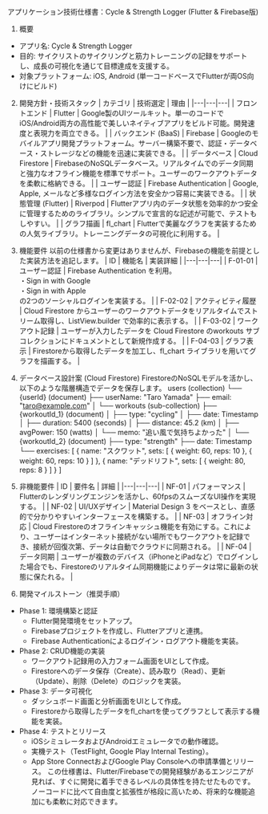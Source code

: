 
アプリケーション技術仕様書：Cycle & Strength Logger (Flutter & Firebase版)
1. 概要
 * アプリ名: Cycle & Strength Logger
 * 目的: サイクリストのサイクリングと筋力トレーニングの記録をサポートし、成長の可視化を通じて目標達成を支援する。
 * 対象プラットフォーム: iOS, Android (単一コードベースでFlutterが両OS向けにビルド)
2. 開発方針・技術スタック
| カテゴリ | 技術選定 | 理由 |
|---|---|---|
| フロントエンド | Flutter | Google製のUIツールキット。単一のコードでiOS/Android両方の高性能で美しいネイティブアプリをビルド可能。開発速度と表現力を両立できる。 |
| バックエンド (BaaS) | Firebase | Googleのモバイルアプリ開発プラットフォーム。サーバー構築不要で、認証・データベース・ストレージなどの機能を迅速に実装できる。 |
| データベース | Cloud Firestore | FirebaseのNoSQLデータベース。リアルタイムでのデータ同期と強力なオフライン機能を標準でサポート。ユーザーのワークアウトデータを柔軟に格納できる。 |
| ユーザー認証 | Firebase Authentication | Google, Apple, メールなど多様なログイン方法を安全かつ容易に実装できる。 |
| 状態管理 (Flutter) | Riverpod | Flutterアプリ内のデータ状態を効率的かつ安全に管理するためのライブラリ。シンプルで宣言的な記述が可能で、テストもしやすい。 |
| グラフ描画 | fl_chart | Flutterで美麗なグラフを実装するための人気ライブラリ。トレーニングデータの可視化に利用する。 |
3. 機能要件
以前の仕様書から変更はありませんが、Firebaseの機能を前提とした実装方法を追記します。
| ID | 機能名 | 実装詳細 |
|---|---|---|
| F-01-01 | ユーザー認証 | Firebase Authentication を利用。<br>・Sign in with Google<br>・Sign in with Apple<br>の2つのソーシャルログインを実装する。 |
| F-02-02 | アクティビティ履歴 | Cloud Firestore からユーザーのワークアウトデータをリアルタイムでストリーム取得し、ListView.builder で効率的に表示する。 |
| F-03-02 | ワークアウト記録 | ユーザーが入力したデータを Cloud Firestore のworkouts サブコレクションにドキュメントとして新規作成する。 |
| F-04-03 | グラフ表示 | Firestoreから取得したデータを加工し、fl_chart ライブラリを用いてグラフを描画する。 |
4. データベース設計案 (Cloud Firestore)
FirestoreのNoSQLモデルを活かし、以下のような階層構造でデータを保存します。
users (collection)
└── {userId} (document)
    ├── userName: "Taro Yamada"
    ├── email: "taro@example.com"
    │
    └── workouts (sub-collection)
        ├── {workoutId_1} (document)
        │   ├── type: "cycling"
        │   ├── date: Timestamp
        │   ├── duration: 5400 (seconds)
        │   ├── distance: 45.2 (km)
        │   ├── avgPower: 150 (watts)
        │   └── memo: "追い風で気持ちよかった"
        │
        └── {workoutId_2} (document)
            ├── type: "strength"
            ├── date: Timestamp
            └── exercises: [
                    {
                        name: "スクワット",
                        sets: [
                            { weight: 60, reps: 10 },
                            { weight: 60, reps: 10 }
                        ]
                    },
                    {
                        name: "デッドリフト",
                        sets: [
                            { weight: 80, reps: 8 }
                        ]
                    }
                ]

5. 非機能要件
| ID | 要件名 | 詳細 |
|---|---|---|
| NF-01 | パフォーマンス | Flutterのレンダリングエンジンを活かし、60fpsのスムーズなUI操作を実現する。 |
| NF-02 | UI/UXデザイン | Material Design 3 をベースとし、直感的で分かりやすいインターフェースを構築する。 |
| NF-03 | オフライン対応 | Cloud Firestoreのオフラインキャッシュ機能を有効にする。これにより、ユーザーはインターネット接続がない場所でもワークアウトを記録でき、接続が回復次第、データは自動でクラウドに同期される。 |
| NF-04 | データ同期 | ユーザーが複数のデバイス（iPhoneとiPadなど）でログインした場合でも、Firestoreのリアルタイム同期機能によりデータは常に最新の状態に保たれる。 |
6. 開発マイルストーン（推奨手順）
 * Phase 1: 環境構築と認証
   * Flutter開発環境をセットアップ。
   * Firebaseプロジェクトを作成し、Flutterアプリと連携。
   * Firebase Authenticationによるログイン・ログアウト機能を実装。
 * Phase 2: CRUD機能の実装
   * ワークアウト記録用の入力フォーム画面をUIとして作成。
   * Firestoreへのデータ保存（Create）、読み取り（Read）、更新（Update）、削除（Delete）のロジックを実装。
 * Phase 3: データ可視化
   * ダッシュボード画面と分析画面をUIとして作成。
   * Firestoreから取得したデータをfl_chartを使ってグラフとして表示する機能を実装。
 * Phase 4: テストとリリース
   * iOSシミュレータおよびAndroidエミュレータでの動作確認。
   * 実機テスト（TestFlight, Google Play Internal Testing）。
   * App Store ConnectおよびGoogle Play Consoleへの申請準備とリリース。
この仕様書は、Flutter/Firebaseでの開発経験があるエンジニアが見れば、すぐに開発に着手できるレベルの具体性を持たせたものです。ノーコードに比べて自由度と拡張性が格段に高いため、将来的な機能追加にも柔軟に対応できます。
